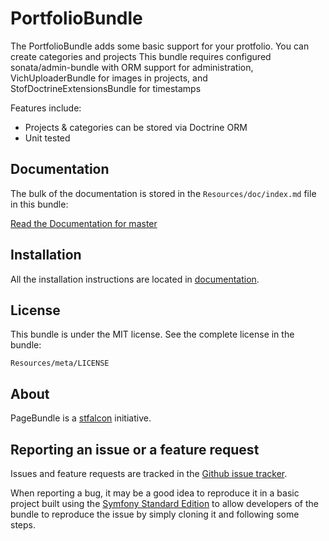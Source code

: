 PortfolioBundle
=============

The PortfolioBundle adds some basic support for your protfolio. You can create categories and projects
This bundle requires configured sonata/admin-bundle with ORM support for administration, VichUploaderBundle
for images in projects, and StofDoctrineExtensionsBundle for timestamps

Features include:

- Projects & categories can be stored via Doctrine ORM
- Unit tested


Documentation
-------------

The bulk of the documentation is stored in the `Resources/doc/index.md`
file in this bundle:

[Read the Documentation for master](https://github.com/stfalcon/PortfolioBundle/blob/master/Resources/doc/index.md)

Installation
------------

All the installation instructions are located in [documentation](https://github.com/stfalcon/PortfolioBundle/blob/master/Resources/doc/index.md).

License
-------

This bundle is under the MIT license. See the complete license in the bundle:

    Resources/meta/LICENSE

About
-----

PageBundle is a [stfalcon](https://github.com/stfalcon) initiative.

Reporting an issue or a feature request
---------------------------------------

Issues and feature requests are tracked in the [Github issue tracker](https://github.com/stfalcon/PortfolioBundle/issues).

When reporting a bug, it may be a good idea to reproduce it in a basic project
built using the [Symfony Standard Edition](https://github.com/symfony/symfony-standard)
to allow developers of the bundle to reproduce the issue by simply cloning it
and following some steps.